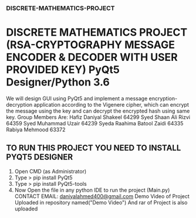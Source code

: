 ### DISCRETE-MATHEMATICS-PROJECT
# DISCRETE MATHEMATICS PROJECT (RSA-CRYPTOGRAPHY MESSAGE ENCODER & DECODER WITH USER PROVIDED KEY) PyQt5 Designer/Python 3.6
We will design GUI using PyQt5 and  implement a message encryption-decryption application according to the Vigenere cipher, which can encrypt the message using the key and can decrypt the encrypted hash using same key.
 Group Members Are:
 Hafiz Daniyal Shakeel 64299
 Syed Shaan Ali Rizvi 64359
 Syed Muhammad Uzair 64239
 Syeda Raahima Batool Zaidi 64335
 Rabiya Mehmood 63372
## TO RUN THIS PROJECT YOU NEED TO INSTALL PYQT5 DESIGNER
1. Open CMD (as Administrator)
2. Type >  pip install PyQt5
3. Type >  pip install PyQt5-tools
4. Now Open the file in any python IDE to run the project (Main.py)
CONTACT EMAIL: daniyalahmed400@gmail.com
Demo Video of Project Uploaded in repository named("Demo Video")
And rar of Project is also uploaded
